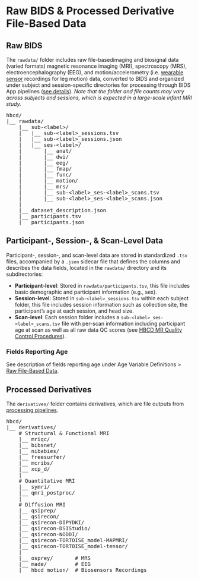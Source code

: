 # Raw BIDS & Processed Derivative File-Based Data

## Raw BIDS

The `rawdata/` folder includes raw <span class="tooltip">file-based<span class="tooltiptext">imaging and biosignal data<br>(varied formats)</span></span> magnetic resonance imaging (MRI), spectroscopy (MRS), electroencephalography (EEG), and motion/accelerometry (i.e. [wearable sensor](../instruments/sensors/wearsensors.md) recordings for leg motion) data, converted to BIDS and organized under subject and session-specific directories for processing through BIDS App pipelines ([see details](../instruments/processing/index.md)). *Note that the folder and file counts may vary across subjects and sessions, which is expected in a large-scale infant MRI study.*

<pre class="folder-tree">
hbcd/
|__ rawdata/ 
    |__ sub-<span class="label">&lt;label&gt;</span>/
    |   |__ sub-<span class="label">&lt;label&gt;</span>_sessions.tsv
    |   |__ sub-<span class="label">&lt;label&gt;</span>_sessions.json
    |   |__ ses-<span class="label">&lt;label&gt;</span>/
    |       |__ anat/
    |       |__ dwi/
    |       |__ eeg/
    |       |__ fmap/
    |       |__ func/
    |       |__ motion/
    |       |__ mrs/
    |       |__ sub-<span class="label">&lt;label&gt;</span>_ses-<span class="label">&lt;label&gt;</span>_scans.tsv
    |       |__ sub-<span class="label">&lt;label&gt;</span>_ses-<span class="label">&lt;label&gt;</span>_scans.json
    |
    |__ dataset_description.json
    |__ participants.tsv
    |__ participants.json 
</pre>

## Participant-, Session-, & Scan-Level Data
Participant-, session-, and scan-level data are stored in standardized `.tsv` files, accompanied by a `.json` sidecar file that defines the columns and describes the data fields, located in the `rawdata/` directory and its subdirectories:

- **Participant-level**: Stored in `rawdata/participants.tsv`, this file includes basic demographic and participant information (e.g., sex).
- **Session-level**: Stored in `sub-<label>_sessions.tsv` within each subject folder, this file includes session information such as collection site, the participant’s age at each session, and head size.
- **Scan-level**:  Each session folder includes a `sub-<label>_ses-<label>_scans.tsv` file with per-scan information including participant age at scan as well as all raw data QC scores (see [HBCD MR Quality Control Procedures](../instruments/mri/qc.md#location-of-raw-data-qc-results-in-data-release)).

### Fields Reporting Age

See description of fields reporting age under Age Variable Definitions > <a href="../../instruments/agevariables/#raw-file-based-data" target="_blank">Raw File-Based Data</a>.



## Processed Derivatives

The `derivatives/` folder contains derivatives, which are file outputs from <a href="../../instruments/processing/" target="_blank">processing pipelines</a>. 

<pre class="folder-tree">
hbcd/
|__ derivatives/ 
    <span class="hashtag"># Structural & Functional MRI</span>             
    |__ mriqc/      
    |__ bibsnet/    
    |__ nibabies/   
    |__ freesurfer/ 
    |__ mcribs/     
    |__ xcp_d/      
    |               
    <span class="hashtag"># Quantitative MRI</span>    
    |__ symri/           
    |__ qmri_postproc/  
    | 
    <span class="hashtag"># Diffusion MRI</span>                                  
    |__ qsiprep/                         
    |__ qsirecon/                        
    |__ qsirecon-DIPYDKI/                
    |__ qsirecon-DSIStudio/               
    |__ qsirecon-NODDI/                  
    |__ qsirecon-TORTOISE_model-MAPMRI/  
    |__ qsirecon-TORTOISE_model-tensor/  
    |
    |__ osprey/       <span class="hashtag"># MRS</span>
    |__ made/         <span class="hashtag"># EEG</span>
    |__ hbcd_motion/  <span class="hashtag"># Biosensors Recordings</span>
</pre>

